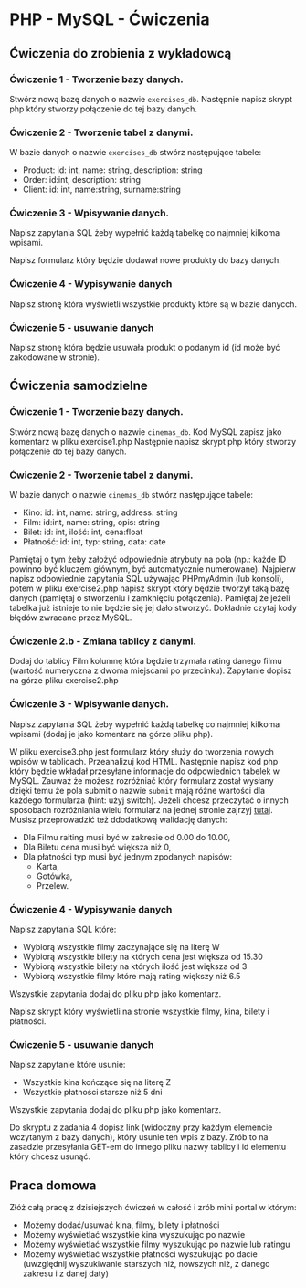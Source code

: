 # PHP - MySQL - Ćwiczenia 

## Ćwiczenia do zrobienia z wykładowcą

### Ćwiczenie 1 - Tworzenie bazy danych.
Stwórz nową bazę danych o nazwie ```exercises_db```. 
Następnie napisz skrypt php który stworzy połączenie do tej bazy danych.

### Ćwiczenie 2 - Tworzenie tabel z danymi.
W bazie danych o nazwie ```exercises_db``` stwórz następujące tabele:
* Product: id: int, name: string, description: string
* Order: id:int, description: string
* Client: id: int, name:string, surname:string

### Ćwiczenie 3 - Wpisywanie danych.
Napisz zapytania SQL żeby wypełnić każdą tabelkę co najmniej kilkoma wpisami.

Napisz formularz który będzie dodawał nowe produkty do bazy danych.

### Ćwiczenie 4 - Wypisywanie danych
Napisz stronę która wyświetli wszystkie produkty które są w bazie danycch.

### Ćwiczenie 5 - usuwanie danych
Napisz stronę która będzie usuwała produkt o podanym id (id może być zakodowane w stronie).


## Ćwiczenia samodzielne

### Ćwiczenie 1 - Tworzenie bazy danych.
Stwórz nową bazę danych o nazwie ```cinemas_db```. Kod MySQL zapisz jako komentarz w pliku exercise1.php
Następnie napisz skrypt php który stworzy połączenie do tej bazy danych.

### Ćwiczenie 2 - Tworzenie tabel z danymi.
W bazie danych o nazwie ```cinemas_db``` stwórz następujące tabele:
* Kino: id: int, name: string, address: string
* Film: id:int, name: string, opis: string
* Bilet: id: int, ilość: int, cena:float
* Płatność: id: int, typ: string, data: date

Pamiętaj o tym żeby założyć odpowiednie atrybuty na pola (np.: każde ID powinno być kluczem głównym, być automatycznie numerowane). 
Najpierw napisz odpowiednie zapytania SQL używając PHPmyAdmin (lub konsoli), potem w pliku exercise2.php napisz skrypt który będzie tworzył taką bazę danych (pamiętaj o stworzeniu i zamknięciu połączenia).
Pamiętaj że jeżeli tabelka już istnieje to nie będzie się jej dało stworzyć.
Dokładnie czytaj kody błędów zwracane przez MySQL.

### Ćwiczenie 2.b - Zmiana tablicy z danymi.
Dodaj do tablicy Film kolumnę która będzie trzymała rating danego filmu (wartość numeryczna z dwoma miejscami po przecinku). Zapytanie dopisz na górze pliku exercise2.php

### Ćwiczenie 3 - Wpisywanie danych.
Napisz zapytania SQL żeby wypełnić każdą tabelkę co najmniej kilkoma wpisami (dodaj je jako komentarz na górze pliku php).

W pliku exercise3.php jest formularz który służy do tworzenia nowych wpisów w tablicach. Przeanalizuj kod HTML.
Następnie napisz kod php który będzie wkładał przesyłane informacje do odpowiednich tabelek w MySQL. Zauważ że możesz rozróżniać który formularz został wysłany dzięki temu że pola submit o nazwie ```submit``` mają różne wartości dla każdego formularza (hint: użyj switch).
Jeżeli chcesz przeczytać o innych sposobach rozróżniania wielu formularz na jednej stronie zajrzyj [tutaj][ref-multiple-forms].
Musisz przeprowadzić też ddodatkową walidację danych:
* Dla Filmu raiting musi być w zakresie od 0.00 do 10.00,
* Dla Biletu cena musi być większa niż 0,
* Dla płatności typ musi być jednym zpodanych napisów:
  * Karta,
  * Gotówka,
  * Przelew.

### Ćwiczenie 4 - Wypisywanie danych
Napisz zapytania SQL które:
* Wybiorą wszystkie filmy zaczynające się na literę W
* Wybiorą wszystkie bilety na których cena jest większa od 15.30
* Wybiorą wszystkie bilety na których ilość jest większa od 3
* Wybiorą wszystkie filmy które mają rating większy niż 6.5

Wszystkie zapytania dodaj do pliku php jako komentarz.

Napisz skrypt który wyświetli na stronie wszystkie filmy, kina, bilety i płatności.

### Ćwiczenie 5 - usuwanie danych
Napisz zapytanie które usunie:
* Wszystkie kina kończące się na literę Z
* Wszystkie płatności starsze niż 5 dni

Wszystkie zapytania dodaj do pliku php jako komentarz.

Do skryptu z zadania 4 dopisz link (widoczny przy każdym elemencie wczytanym z bazy danych), który usunie ten wpis z bazy.
Zrób to na zasadzie przesyłania GET-em do innego pliku nazwy tablicy i id elementu który chcesz usunąć.

## Praca domowa
Złóż całą pracę z dzisiejszych ćwiczeń w całość i zrób mini portal w którym:
* Możemy dodać/usuwać kina, filmy, bilety i płatności
* Możemy wyświetlać wszystkie kina wyszukując po nazwie
* Możemy wyświetlać wszystkie filmy wyszukując po nazwie lub ratingu
* Możemy wyświetlać wszystkie płatności wyszukując po dacie (uwzględnij wyszukiwanie starszych niż, nowszych niż, z danego zakresu i z danej daty)




<!-- Links -->
[ref-multiple-forms]: http://stackoverflow.com/a/14071321
